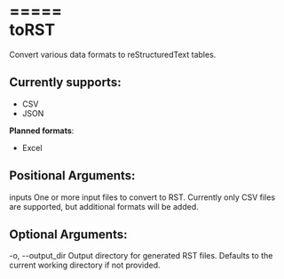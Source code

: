 =====
<br>toRST
=====

Convert various data formats to reStructuredText tables.

**Currently supports**:
----------------------

- CSV
- JSON

**Planned formats**:


- Excel

**Positional Arguments**:
------------------------

inputs
  One or more input files to convert to RST. Currently only CSV files are 
  supported, but additional formats will be added.

**Optional Arguments**:
---------------------- 

-o, --output_dir
  Output directory for generated RST files. Defaults to the current 
  working directory if not provided.

